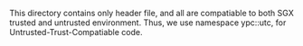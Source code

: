 This directory contains only header file, and all are compatiable to both
SGX trusted and untrusted environment.
Thus, we use namespace ypc::utc, for Untrusted-Trust-Compatiable
code.
